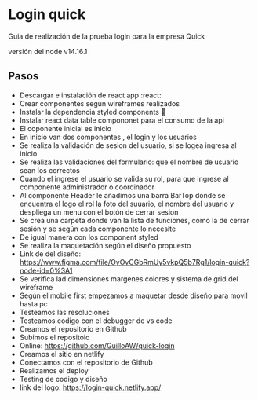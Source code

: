 # Login quick

Guia de realización de la prueba login para la empresa Quick

versión del node v14.16.1

## Pasos
- Descargar e instalación de react app :react:
- Crear componentes según wireframes realizados
- Instalar la dependencia styled components :nail_care:
- Instalar react data table compononet para el consumo de la api
- El coponente inicial es inicio
- En inicio van dos componentes , el login y los usuarios
- Se realiza la validación de sesion del usuario, si se logea ingresa al inicio
- Se realiza las validaciones del formulario: que el nombre de usuario sean los correctos
- Cuando el ingrese el usuario se valida su rol, para que ingrese al componente administrador o coordinador
- Al componente Header le añadimos una barra BarTop donde se encuentra el logo el rol la foto del suuario, el nombre del usuario y despliega un menu con el botón de cerrar sesion
- Se crea una carpeta donde van la lista de funciones, como la de cerrar sesión y se según cada componente lo necesite
- De igual manera con los component styled
- Se realiza la maquetación según el diseño propuesto
- Link de del diseño: https://www.figma.com/file/OyOvCGbRmUy5vkpQ5b7Rg1/login-quick?node-id=0%3A1
- Se verifica lad dimensiones margenes colores y sistema de grid del wireframe
- Según el mobile first empezamos a maquetar desde diseño para movil hasta pc
- Testeamos las resoluciones
- Testeamos codigo con el debugger de vs code
- Creamos el repositorio en Github
- Subimos el repositoio
- Online: https://github.com/GuilloAW/quick-login
- Creamos el sitio en netlify
- Conectamos con el repositorio de Github
- Realizamos el deploy
- Testing de codigo y diseño
- link del logo: https://login-quick.netlify.app/


